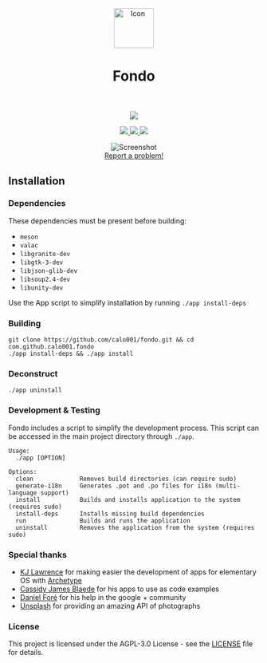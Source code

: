 <div align="center">
  <span align="center"> <img width="80" height="80" class="center" src="https://raw.githubusercontent.com/calo001/fondo/master/data/images/com.github.calo001.fondo.png" alt="Icon"></span>
  <h1 align="center">Fondo</h1>
  <h3 align="center"></h3>
</div>

<br/>

<p align="center">
    <a href="https://appcenter.elementary.io/com.github.calo001.fondo">
        <img src="https://appcenter.elementary.io/badge.svg">
    </a>
</p>

<p align="center">
  <a href="https://github.com/calo001/fondo">
    <img src="https://img.shields.io/badge/Version-1.1.1-orange.svg">
  </a>
  <a href="https://github.com/calo001/fondo/blob/master/LICENSE.md">
    <img src="https://img.shields.io/badge/License-GPL%20v3-blue.svg">
  </a>
  <a href="https://travis-ci.org/calo001/fondo">
    <img src="https://travis-ci.org/calo001/fondo.svg?branch=master">
  </a>
</p>

<p align="center">
    <img  src="https://raw.githubusercontent.com/calo001/fondo/master/data/images/screenshot_1.png" alt="Screenshot"> <br>
  <a href="https://github.com/calo001/fondo/issues/new"> Report a problem! </a>
</p>

## Installation

### Dependencies
These dependencies must be present before building:
 - `meson`
 - `valac`
 - `libgranite-dev`
 - `libgtk-3-dev`
 - `libjson-glib-dev`
 - `libsoup2.4-dev`
 - `libunity-dev`


Use the App script to simplify installation by running `./app install-deps`
 
 ### Building

```
git clone https://github.com/calo001/fondo.git && cd com.github.calo001.fondo
./app install-deps && ./app install
```

### Deconstruct

```
./app uninstall
```

### Development & Testing

Fondo includes a script to simplify the development process. This script can be accessed in the main project directory through `./app`.

```
Usage:
  ./app [OPTION]

Options:
  clean             Removes build directories (can require sudo)
  generate-i18n     Generates .pot and .po files for i18n (multi-language support)
  install           Builds and installs application to the system (requires sudo)
  install-deps      Installs missing build dependencies
  run               Builds and runs the application
  uninstall         Removes the application from the system (requires sudo)
```
### Special thanks
- [KJ Lawrence](https://github.com/kjlaw89) for making easier the development of apps for elementary OS with [Archetype](https://appcenter.elementary.io/com.github.kjlaw89.archetype/)
- [Cassidy James Blaede](https://github.com/cassidyjames) for his apps to use as code examples
- [Daniel Foré](https://github.com/danrabbit) for his help in the google + community
- [Unsplash](http://unsplash.com) for providing an amazing API of photographs

### License

This project is licensed under the AGPL-3.0 License - see the [LICENSE](LICENSE.md) file for details.
